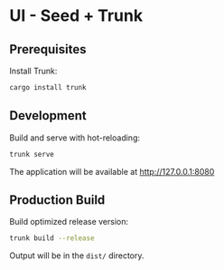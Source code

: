 # UI - Seed + Trunk

## Prerequisites

Install Trunk:
```bash
cargo install trunk
```

## Development

Build and serve with hot-reloading:
```bash
trunk serve
```

The application will be available at http://127.0.0.1:8080

## Production Build

Build optimized release version:
```bash
trunk build --release
```

Output will be in the `dist/` directory.
